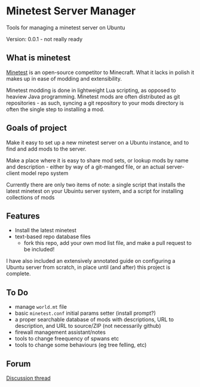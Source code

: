 # Minetest Server Manager

Tools for managing a minetest server on Ubuntu

Version: 0.0.1 - not really ready

## What is minetest

[Minetest](https://minetest.org) is an open-source competitor to Minecraft. What it lacks in polish it makes up in ease of modding and extensibility.

Minetest modding is done in lightweight Lua scripting, as opposed to heaview Java programming. Minetest mods are often distributed as git repositories - as such, syncing a git repository to your mods directory is often the single step to installing a mod.

## Goals of project

Make it easy to set up a new minetest server on a Ubuntu instance, and to find and add mods to the server.

Make a place where it is easy to share mod sets, or lookup mods by name and description - either by way of a git-manged file, or an actual server-client model repo system

Currently there are only two items of note: a single script that installs the latest minetest on your Ubuintu server system, and a script for installing collections of mods

## Features

* Install the latest minetest
* text-based repo database files
	* fork this repo, add your own mod list file, and make a pull request to be included!

I have also included an extensively annotated guide on configuring a Ubuntu server from scratch, in place until (and after) this project is complete.

## To Do

* manage `world.mt` file
* basic `minetest.conf` initial params setter (install prompt?)
* a proper searchable database of mods with descriptions, URL to description, and URL to source/ZIP (not necessarily github)
* firewall management assistant/notes
* tools to change freequency of spwans etc
* tools to change some behaviours (eg tree felling, etc)

## Forum

[Discussion thread](https://forum.minetest.net/viewtopic.php?f=3&t=15145)
